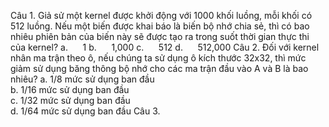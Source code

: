 Câu 1. Giả sử một kernel được khởi động với 1000 khối luồng, mỗi khối có 512 luồng. Nếu một biến được khai báo là biến bộ nhớ chia sẻ, thì có bao nhiêu phiên bản của biến này sẽ được tạo ra trong suốt thời gian thực thi của kernel?
a.      1
b.      1,000
c.      512
d.      512,000
Câu 2. Đối với kernel nhân ma trận theo ô, nếu chúng ta sử dụng ô kích thước 32x32, thì mức giảm sử dụng băng thông bộ nhớ cho các ma trận đầu vào A và B là bao nhiêu?
a. 1/8 mức sử dụng ban đầu  
b. 1/16 mức sử dụng ban đầu  
c. 1/32 mức sử dụng ban đầu  
d. 1/64 mức sử dụng ban đầu
Câu 3. 